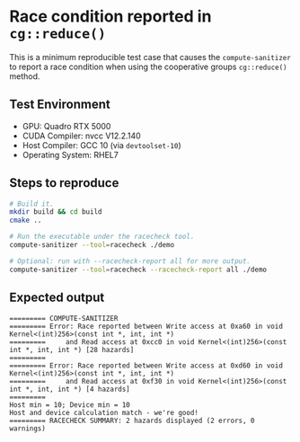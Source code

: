 # Race condition reported in `cg::reduce()`
This is a minimum reproducible test case that causes the `compute-sanitizer`
to report a race condition when using the cooperative groups `cg::reduce()` method.

## Test Environment
- GPU: Quadro RTX 5000
- CUDA Compiler: nvcc V12.2.140
- Host Compiler: GCC 10 (via `devtoolset-10`)
- Operating System: RHEL7

## Steps to reproduce
```bash
# Build it.
mkdir build && cd build
cmake ..

# Run the executable under the racecheck tool.
compute-sanitizer --tool=racecheck ./demo

# Optional: run with --racecheck-report all for more output.
compute-sanitizer --tool=racecheck --racecheck-report all ./demo
```

## Expected output
```
========= COMPUTE-SANITIZER
========= Error: Race reported between Write access at 0xa60 in void Kernel<(int)256>(const int *, int, int *)
=========     and Read access at 0xcc0 in void Kernel<(int)256>(const int *, int, int *) [28 hazards]
=========
========= Error: Race reported between Write access at 0xd60 in void Kernel<(int)256>(const int *, int, int *)
=========     and Read access at 0xf30 in void Kernel<(int)256>(const int *, int, int *) [4 hazards]
=========
Host min = 10; Device min = 10
Host and device calculation match - we're good!
========= RACECHECK SUMMARY: 2 hazards displayed (2 errors, 0 warnings)
```
